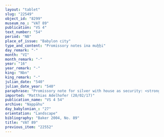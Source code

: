 ```yaml
---
layout: "tablet"
slug: "22549"
object_id: "8299"
museum_no_: "VAT 89"
publication: "VS 4"
text_number: "54"
period: "NB"
place_of_issue: "Babylon city"
type_and_content: "Promissory notes ina muẖẖi"
day_remark: "-"
month: "VI"
month_remark: "-"
year: "16"
year_remark: "-"
king: "Nbn"
king_remark: "-"
julian_date: "540"
julian_date_year: "540"
paraphrase: "Promissory note for silver with house as security: <strong>B</strong> owes to <strong>A</strong> &frac12; mina of cut silver of 1/8 alloy. The debt bears yearly interest of 12 shekels of silver per mina (20%). The interest will start accrueing with Ta&scaron;rītu (VII). His house next to those of <strong>D<sub>1</sub></strong> and <strong>D<sub>2</sub></strong> is pledged as security. The silver is due in Ulūlu (VI). <strong><sup>f</sup>C</strong> vouches for the payment of the silver. 3 witnesses and the scribe (Nab&ucirc;-&scaron;umu-i&scaron;kun/Mu&scaron;allim-Marduk//Nappāhu).<br /> &nbsp;<br /> <strong>A</strong> = Gimillu/Marduk-&scaron;umu-ibni//Nappāhu; <strong>B</strong> = Nab&ucirc;-balāssu-iqbi/Mu&scaron;allim-Marduk//Nappāhu; <strong><sup>f</sup>C </strong>= <sup>f</sup>Inbāya/Ina-tē&scaron;&icirc;-ēṭir (wife of <strong>B</strong>); <strong>D<sub>1</sub></strong> = Napu&scaron;tu/Bulluṭu; <strong>D<sub>2</sub></strong> = Nab&ucirc;-ēṭir-nap&scaron;āti/Marduk<br /> &nbsp;"
imported: "Matthias Adelhofer (20/02/17)"
publication_name: "VS 4 54"
archive: "Nappāhu"
day_babylonian_: "27"
orientation: "Landscape"
bibliography: "Baker 2004, No. 89"
title: "VAT 89"
previous_item: "22552"
---
```

